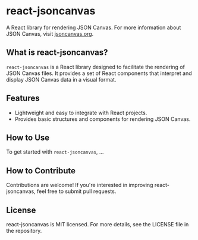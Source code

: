 # react-jsoncanvas

A React library for rendering JSON Canvas. For more information about
JSON Canvas, visit [jsoncanvas.org](https://jsoncanvas.org).

## What is react-jsoncanvas?

`react-jsoncanvas` is a React library designed to facilitate the rendering of JSON Canvas files. It provides a set of React components that interpret and display JSON Canvas data in a visual format.

## Features

- Lightweight and easy to integrate with React projects.
- Provides basic structures and components for rendering JSON Canvas.

## How to Use

To get started with `react-jsoncanvas`, ...

## How to Contribute
Contributions are welcome! If you're interested in improving react-jsoncanvas, feel free to
submit pull requests. 

## License
react-jsoncanvas is MIT licensed. For more details, see the LICENSE file in the repository.


